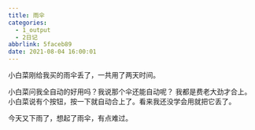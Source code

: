 ```yaml
---
title: 雨伞
categories:
  - 1_output
  - 2日记
abbrlink: 5faceb89
date: 2021-08-04 16:00:01
---
```


小白菜刚给我买的雨伞丢了，一共用了两天时间。

小白菜问我全自动的好用吗？我说那个伞还能自动呢？ 我都是费老大劲才合上。小白菜说有个按钮，按一下就自动合上了。看来我还没学会用就把它丢了。

今天又下雨了，想起了雨伞，有点难过。
